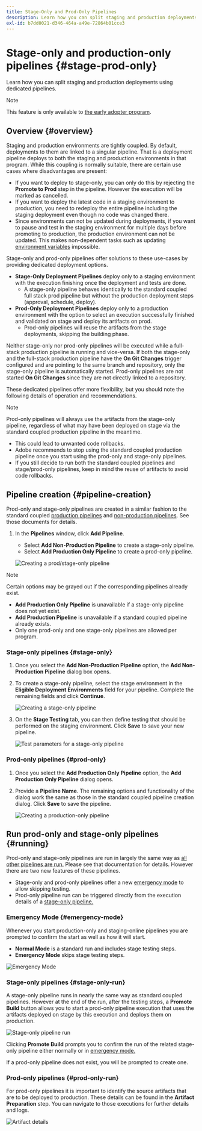 ```yaml
---
title: Stage-Only and Prod-Only Pipelines
description: Learn how you can split staging and production deployments using dedicated pipelines.
exl-id: b7dd0021-d346-464a-a49e-72864b01cce3
---
```

# Stage-only and production-only pipelines {#stage-prod-only}

Learn how you can split staging and production deployments using dedicated pipelines.

>[!NOTE]
>
>This feature is only available to [the early adopter program](/help/release-notes/current.md#early-adoption).

## Overview {#overview}

Staging and production environments are tightly coupled. By default, deployments to them are linked to a singular pipeline. That is a deployment pipeline deploys to both the staging and production environments in that program. While this coupling is normally suitable, there are certain use cases where disadvantages are present:

* If you want to deploy to stage-only, you can only do this by rejecting the **Promote to Prod** step in the pipeline. However the execution will be marked as cancelled.
* If you want to deploy the latest code in a staging environment to production, you need to redeploy the entire pipeline including the staging deployment even though no code was changed there. 
* Since environments can not be updated during deployments, if you want to pause and test in the staging environment for multiple days before promoting to production, the production environment can not be updated. This makes non-dependent tasks such as updating [environment variables](/help/getting-started/build-environment.md#environment-variables) impossible.

Stage-only and prod-only pipelines offer solutions to these use-cases by providing dedicated deployment options.

* **Stage-Only Deployment Pipelines** deploy only to a staging environment with the execution finishing once the deployment and tests are done.
  * A stage-only pipeline behaves identically to the standard coupled full stack prod pipeline but without the production deployment steps (approval, schedule, deploy).
* **Prod-Only Deployment Pipelines** deploy only to a production environment with the option to select an execution successfully finished and validated on stage and deploy its artifacts on prod.  
  * Prod-only pipelines will reuse the artifacts from the stage deployments, skipping the building phase.

Neither stage-only nor prod-only pipelines will be executed while a full-stack production pipeline is running and vice-versa. If both the stage-only and the full-stack production pipeline have the **On Git Changes** trigger configured and are pointing to the same branch and repository, only the stage-only pipeline is automatically started. Prod-only pipelines are not started **On Git Changes** since they are not directly linked to a repository.

These dedicated pipelines offer more flexibility, but you should note the following details of operation and recommendations.

>[!NOTE]
>
>Prod-only pipelines will always use the artifacts from the stage-only pipeline, regardless of what may have been deployed on stage via the standard coupled production pipeline in the meantime.
>
>* This could lead to unwanted code rollbacks.
>* Adobe recommends to stop using the standard coupled production pipeline once you start using the prod-only and stage-only pipelines.
>* If you still decide to run both the standard coupled pipelines and stage/prod-only pipelines, keep in mind the reuse of artifacts to avoid code rollbacks.

## Pipeline creation {#pipeline-creation}

Prod-only and stage-only pipelines are created in a similar fashion to the standard coupled [production pipelines](/help/using/production-pipelines.md) and [non-production pipelines](/help/using/non-production-pipelines.md). See those documents for details.

1. In the **Pipelines** window, click **Add Pipeline**.

   * Select **Add Non-Production Pipeline** to create a stage-only pipeline.
   * Select **Add Production Only Pipeline** to create a prod-only pipeline.

   ![Creating a prod/stage-only pipeline](/help/assets/configure-pipelines/prod-stage-pipelines.png)

>[!NOTE]
>
>Certain options may be grayed out if the corresponding pipelines already exist.
>
>* **Add Production Only Pipeline** is unavailable if a stage-only pipeline does not yet exist.
>* **Add Production Pipeline** is unavailable if a standard coupled pipeline already exists.
>* Only one prod-only and one stage-only pipelines are allowed per program.

### Stage-only pipelines {#stage-only}

1. Once you select the **Add Non-Production Pipeline** option, the **Add Non-Production Pipeline** dialog box opens.
1. To create a stage-only pipeline, select the stage environment in the **Eligible Deployment Environments** field for your pipeline. Complete the remaining fields and click **Continue**.

   ![Creating a stage-only pipeline](/help/assets/configure-pipelines/stage-only.png)

1. On the **Stage Testing** tab, you can then define testing that should be performed on the staging environment. Click **Save** to save your new pipeline.

   ![Test parameters for a stage-only pipeline](/help/assets/configure-pipelines/stage-only-test.png)

### Prod-only pipelines {#prod-only}

1. Once you select the **Add Production Only Pipeline** option, the **Add Production Only Pipeline** dialog opens.
1. Provide a **Pipeline Name**. The remaining options and functionality of the dialog work the same as those in the standard coupled pipeline creation dialog. Click **Save** to save the pipeline.

   ![Creating a production-only pipeline](/help/assets/configure-pipelines/prod-only-pipeline.png)

## Run prod-only and stage-only pipelines {#running}

Prod-only and stage-only pipelines are run in largely the same way as [all other pipelines are run.](/help/using/managing-pipelines.md#running-pipelines) Please see that documentation for details. However there are two new features of these pipelines.

* Stage-only and prod-only pipelines offer a new [emergency mode](#emergency-mode) to allow skipping testing.
* Prod-only pipeline run can be triggered directly from the execution details of a [stage-only pipeline.](#stage-only-run)

### Emergency Mode {#emergency-mode}

Whenever you start production-only and staging-online pipelines you are prompted to confirm the start as well as how it will start.

* **Normal Mode** is a standard run and includes stage testing steps.
* **Emergency Mode** skips stage testing steps.

![Emergency Mode](/help/assets/configure-pipelines/emergency-mode.png)

### Stage-only pipelines {#stage-only-run}

A stage-only pipeline runs in nearly the same way as standard coupled pipelines. However at the end of the run, after the testing steps, a **Promote Build** button allows you to start a prod-only pipeline execution that uses the artifacts deployed on stage by this execution and deploys them on production.

![Stage-only pipeline run](/help/assets/configure-pipelines/stage-only-pipeline-run.png)

Clicking **Promote Build** prompts you to confirm the run of the related stage-only pipeline either normally or in [emergency mode.](#emergency-mode)

If a prod-only pipeline does not exist, you will be prompted to create one.

### Prod-only pipelines {#prod-only-run}

For prod-only pipelines it is important to identify the source artifacts that are to be deployed to production. These details can be found in the **Artifact Preparation** step. You can navigate to those executions for further details and logs.

![Artifact details](/help/assets/configure-pipelines/prod-only-pipeline-run.png)
